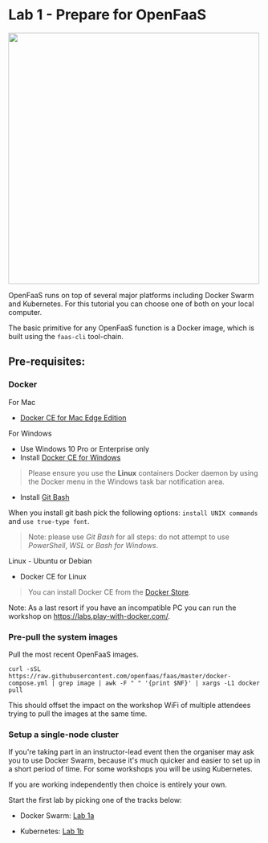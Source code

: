 # Lab 1 - Prepare for OpenFaaS

<img src="https://github.com/openfaas/media/raw/master/OpenFaaS_Magnet_3_1_png.png" width="500px"></img>

OpenFaaS runs on top of several major platforms including Docker Swarm and Kubernetes. For this tutorial you can choose one of both on your local computer.

The basic primitive for any OpenFaaS function is a Docker image, which is built using the `faas-cli` tool-chain.

## Pre-requisites:

### Docker

For Mac

* [Docker CE for Mac Edge Edition](https://store.docker.com/editions/community/docker-ce-desktop-mac)

For Windows 

* Use Windows 10 Pro or Enterprise only
* Install [Docker CE for Windows](https://store.docker.com/editions/community/docker-ce-desktop-windows)

> Please ensure you use the **Linux** containers Docker daemon by using the Docker menu in the Windows task bar notification area.

* Install [Git Bash](https://git-scm.com/downloads)

When you install git bash pick the following options: `install UNIX commands` and `use true-type font`.

> Note: please use *Git Bash* for all steps: do not attempt to use *PowerShell*, *WSL* or *Bash for Windows*.

Linux - Ubuntu or Debian

* Docker CE for Linux

> You can install Docker CE from the [Docker Store](https://store.docker.com).

Note: As a last resort if you have an incompatible PC you can run the workshop on https://labs.play-with-docker.com/.

### Pre-pull the system images

Pull the most recent OpenFaaS images. 

```
curl -sSL https://raw.githubusercontent.com/openfaas/faas/master/docker-compose.yml | grep image | awk -F " " '{print $NF}' | xargs -L1 docker pull
```

This should offset the impact on the workshop WiFi of multiple attendees trying to pull the images at the same time.

### Setup a single-node cluster

If you're taking part in an instructor-lead event then the organiser may ask you to use Docker Swarm, because it's much quicker and easier to set up in a short period of time. For some workshops you will be using Kubernetes.

If you are working independently then choice is entirely your own.

Start the first lab by picking one of the tracks below:

* Docker Swarm: [Lab 1a](./lab1a.md)

* Kubernetes: [Lab 1b](./lab1b.md)

